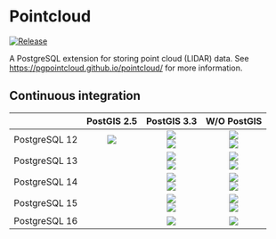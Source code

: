 # Pointcloud #

[![Release][release-image]][releases]

[release-image]: https://img.shields.io/badge/release-1.2.5-green.svg?style=plastic
[releases]: https://github.com/pgpointcloud/pointcloud/releases

A PostgreSQL extension for storing point cloud (LIDAR) data. See
https://pgpointcloud.github.io/pointcloud/ for more information.

## Continuous integration

|                    | PostGIS 2.5   | PostGIS 3.3 | W/O PostGIS |
| ------------------ |:-------------:|:-----------:|:-----------:|
| PostgreSQL 12      | ![](https://img.shields.io/github/actions/workflow/status/pgpointcloud/pointcloud/focal_postgres12_postgis25.yml?branch=master&label=Ubuntu%2020.04&logo=github&style=plastic) | ![](https://img.shields.io/github/actions/workflow/status/pgpointcloud/pointcloud/focal_postgres12_postgis33.yml?branch=master&label=Ubuntu%2020.04&logo=github&style=plastic)<br />![](https://img.shields.io/github/actions/workflow/status/pgpointcloud/pointcloud/jammy_postgres12_postgis33.yml?branch=master&label=Ubuntu%2022.04&logo=github&style=plastic) | ![](https://img.shields.io/github/actions/workflow/status/pgpointcloud/pointcloud/focal_postgres12_postgis33.yml?branch=master&label=Ubuntu%2020.04&logo=github&style=plastic)<br />![](https://img.shields.io/github/actions/workflow/status/pgpointcloud/pointcloud/jammy_postgres12_postgis33.yml?branch=master&label=Ubuntu%2022.04&logo=github&style=plastic) |
| PostgreSQL 13      |               | ![](https://img.shields.io/github/actions/workflow/status/pgpointcloud/pointcloud/focal_postgres13_postgis33.yml?branch=master&label=Ubuntu%2020.04&logo=github&style=plastic)<br />![](https://img.shields.io/github/actions/workflow/status/pgpointcloud/pointcloud/jammy_postgres13_postgis33.yml?branch=master&label=Ubuntu%2022.04&logo=github&style=plastic) | ![](https://img.shields.io/github/actions/workflow/status/pgpointcloud/pointcloud/focal_postgres13_postgis33.yml?branch=master&label=Ubuntu%2020.04&logo=github&style=plastic)<br />![](https://img.shields.io/github/actions/workflow/status/pgpointcloud/pointcloud/jammy_postgres13_postgis33.yml?branch=master&label=Ubuntu%2022.04&logo=github&style=plastic) |
| PostgreSQL 14      |               | ![](https://img.shields.io/github/actions/workflow/status/pgpointcloud/pointcloud/focal_postgres14_postgis33.yml?branch=master&label=Ubuntu%2020.04&logo=github&style=plastic)<br />![](https://img.shields.io/github/actions/workflow/status/pgpointcloud/pointcloud/jammy_postgres14_postgis33.yml?branch=master&label=Ubuntu%2022.04&logo=github&style=plastic) | ![](https://img.shields.io/github/actions/workflow/status/pgpointcloud/pointcloud/focal_postgres14_postgis33.yml?branch=master&label=Ubuntu%2020.04&logo=github&style=plastic)<br />![](https://img.shields.io/github/actions/workflow/status/pgpointcloud/pointcloud/jammy_postgres14_postgis33.yml?branch=master&label=Ubuntu%2022.04&logo=github&style=plastic) |
| PostgreSQL 15      |               | ![](https://img.shields.io/github/actions/workflow/status/pgpointcloud/pointcloud/focal_postgres15_postgis33.yml?branch=master&label=Ubuntu%2020.04&logo=github&style=plastic)<br />![](https://img.shields.io/github/actions/workflow/status/pgpointcloud/pointcloud/jammy_postgres15_postgis33.yml?branch=master&label=Ubuntu%2022.04&logo=github&style=plastic) | ![](https://img.shields.io/github/actions/workflow/status/pgpointcloud/pointcloud/focal_postgres15_postgis33.yml?branch=master&label=Ubuntu%2020.04&logo=github&style=plastic)<br />![](https://img.shields.io/github/actions/workflow/status/pgpointcloud/pointcloud/jammy_postgres15_postgis33.yml?branch=master&label=Ubuntu%2022.04&logo=github&style=plastic) |
| PostgreSQL 16      |               | ![](https://img.shields.io/github/actions/workflow/status/pgpointcloud/pointcloud/jammy_postgres16_postgis33.yml?branch=master&label=Ubuntu%2022.04&logo=github&style=plastic) | ![](https://img.shields.io/github/actions/workflow/status/pgpointcloud/pointcloud/jammy_postgres16_postgis33.yml?branch=master&label=Ubuntu%2022.04&logo=github&style=plastic) |

